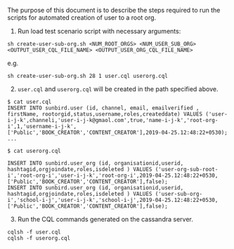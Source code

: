 The purpose of this document is to describe the steps required to run the scripts for automated creation of user to a root org.

1. Run load test scenario script with necessary arguments:

```
sh create-user-sub-org.sh <NUM_ROOT_ORGS> <NUM_USER_SUB_ORG> <OUTPUT_USER_CQL_FILE_NAME> <OUTPUT_USER_ORG_CQL_FILE_NAME>
```

e.g.
```
sh create-user-sub-org.sh 28 1 user.cql userorg.cql
```
2. `user.cql` and `userorg.cql`  will be created in the path specified above.

```
$ cat user.cql
INSERT INTO sunbird.user (id, channel, email, emailverified , firstName, rootorgid,status,username,roles,createddate) VALUES ('user-i-j-k',channeli,'user-i-j-k@gmaol.com',true,'name-i-j-k','root-org-i',1,'username-i-j-k',['Public','BOOK_CREATOR','CONTENT_CREATOR'],2019-04-25.12:48:22+0530);
...

$ cat userorg.cql

INSERT INTO sunbird.user_org (id, organisationid,userid, hashtagid,orgjoindate,roles,isdeleted ) VALUES ('user-org-sub-root-i','root-org-i','user-i-j-k','root-org-i',2019-04-25.12:48:22+0530,['Public','BOOK_CREATOR','CONTENT_CREATOR'],false);
INSERT INTO sunbird.user_org (id, organisationid,userid, hashtagid,orgjoindate,roles,isdeleted ) VALUES ('user-sub-org-i','school-i-j','user-i-j-k','school-i-j',2019-04-25.12:48:22+0530,['Public','BOOK_CREATOR','CONTENT_CREATOR'],false);

```

3. Run the CQL commands generated on the cassandra server.

```
cqlsh -f user.cql
cqlsh -f userorg.cql
```
